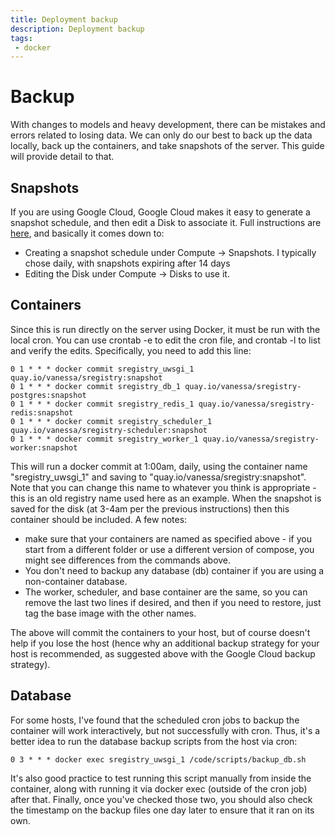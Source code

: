 ```yaml
---
title: Deployment backup
description: Deployment backup
tags:
 - docker
---
```


# Backup

With changes to models and heavy development, there can be mistakes and errors
related to losing data. We can only do our best to back up the data locally,
back up the containers, and take snapshots of the server. This guide will provide
detail to that.

## Snapshots

If you are using Google Cloud, Google Cloud makes it easy to generate a snapshot schedule,
and then edit a Disk to associate it. Full instructions are [here](https://cloud.google.com/compute/docs/disks/scheduled-snapshots), and basically it comes down to:

 - Creating a snapshot schedule under Compute -> Snapshots. I typically chose daily, with snapshots expiring after 14 days
 - Editing the Disk under Compute -> Disks to use it.


## Containers

Since this is run directly on the server using Docker, it must be run with
the local cron. You can use crontab -e to edit the cron file, and crontab -l
to list and verify the edits. Specifically, you need to add this line:

```cron
0 1 * * * docker commit sregistry_uwsgi_1 quay.io/vanessa/sregistry:snapshot
0 1 * * * docker commit sregistry_db_1 quay.io/vanessa/sregistry-postgres:snapshot
0 1 * * * docker commit sregistry_redis_1 quay.io/vanessa/sregistry-redis:snapshot
0 1 * * * docker commit sregistry_scheduler_1 quay.io/vanessa/sregistry-scheduler:snapshot
0 1 * * * docker commit sregistry_worker_1 quay.io/vanessa/sregistry-worker:snapshot
```

This will run a docker commit at 1:00am, daily, using the container name
"sregistry_uwsgi_1" and saving to "quay.io/vanessa/sregistry:snapshot". Note that you can change
this name to whatever you think is appropriate - this is an old registry name used here as an
example. When the snapshot is saved for the disk (at 3-4am per the previous instructions) then
this container should be included. A few notes:

 - make sure that your containers are named as specified above - if you start from a different folder or use a different version of compose, you might see differences from the commands above.
 - You don't need to backup any database (db) container if you are using a non-container database.
 - The worker, scheduler, and base container are the same, so you can remove the last two lines if desired, and then if you need to restore, just tag the base image with the other names.

The above will commit the containers to your host, but of course doesn't help if you lose the host (hence why an additional
backup strategy for your host is recommended, as suggested above with the Google Cloud backup strategy).

## Database

For some hosts, I've found that the scheduled cron jobs to backup the container will work interactively, but not
successfully with cron. Thus, it's a better idea to run the database backup scripts from the host
via cron:

```
0 3 * * * docker exec sregistry_uwsgi_1 /code/scripts/backup_db.sh
```

It's also good practice to test running this script manually from inside the container,
along with running it via docker exec (outside of the cron job) after that. Finally,
once you've checked those two, you should also check the timestamp on the backup files
one day later to ensure that it ran on its own.
